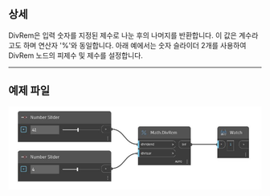 ## 상세
DivRem은 입력 숫자를 지정된 제수로 나눈 후의 나머지를 반환합니다. 이 값은 계수라고도 하며 연산자 '%'와 동일합니다. 아래 예에서는 숫자 슬라이더 2개를 사용하여 DivRem 노드의 피제수 및 제수를 설정합니다.
___
## 예제 파일

![DivRem](./DSCore.Math.DivRem_img.jpg)

